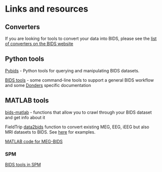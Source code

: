 # Links and resources

## Converters

If you are looking for tools to convert your data into BIDS, please see the
[list of converters on the BIDS website](https://bids.neuroimaging.io/benefits.html#converters)

## Python tools

[Pybids](https://github.com/bids-standard/pybids) - Python tools for querying
and manipulating BIDS datasets.

[BIDS tools](https://github.com/robertoostenveld/bids) - some command-line tools
to support a general BIDS workflow and some
[Donders](https://www.ru.nl/donders/) specific documentation

## MATLAB tools

[bids-matlab](https://github.com/bids-standard/bids-matlab) - functions that
allow you to crawl through your BIDS dataset and get info about it

FieldTrip [data2bids](http://www.fieldtriptoolbox.org/reference/data2bids/)
function to convert existing MEG, EEG, iEEG but also MRI datasets to BIDS. See
[here](http://www.fieldtriptoolbox.org/example/bids/) for examples.

[MATLAB code for MEG-BIDS](https://github.com/lorenzomagazzini/mat-meg-bids)

### SPM

[BIDS tools in SPM](https://en.wikibooks.org/wiki/SPM/BIDS)
